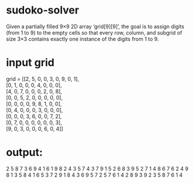 # sudoko-solver
Given a partially filled 9×9 2D array ‘grid[9][9]’, the goal is to assign digits (from 1 to 9) to the empty cells so that every row, column, and subgrid of size 3×3 contains exactly one instance of the digits from 1 to 9. 
 # input grid
 
 grid = [[2, 5, 0, 0, 3, 0, 9, 0, 1], <br>
        [0, 1, 0, 0, 0, 4, 0, 0, 0], <br>
    [4, 0, 7, 0, 0, 0, 2, 0, 8],<br>
    [0, 0, 5, 2, 0, 0, 0, 0, 0],<br>
    [0, 0, 0, 0, 9, 8, 1, 0, 0],<br>
    [0, 4, 0, 0, 0, 3, 0, 0, 0],<br>
    [0, 0, 0, 3, 6, 0, 0, 7, 2],<br>
    [0, 7, 0, 0, 0, 0, 0, 0, 3],<br>
    [9, 0, 3, 0, 0, 0, 6, 0, 4]]<br>

# output:

2 5 8 7 3 6 9 4 1 
6 1 9 8 2 4 3 5 7 
4 3 7 9 1 5 2 6 8 
3 9 5 2 7 1 4 8 6 
7 6 2 4 9 8 1 3 5 
8 4 1 6 5 3 7 2 9 
1 8 4 3 6 9 5 7 2 
5 7 6 1 4 2 8 9 3 
9 2 3 5 8 7 6 1 4 
